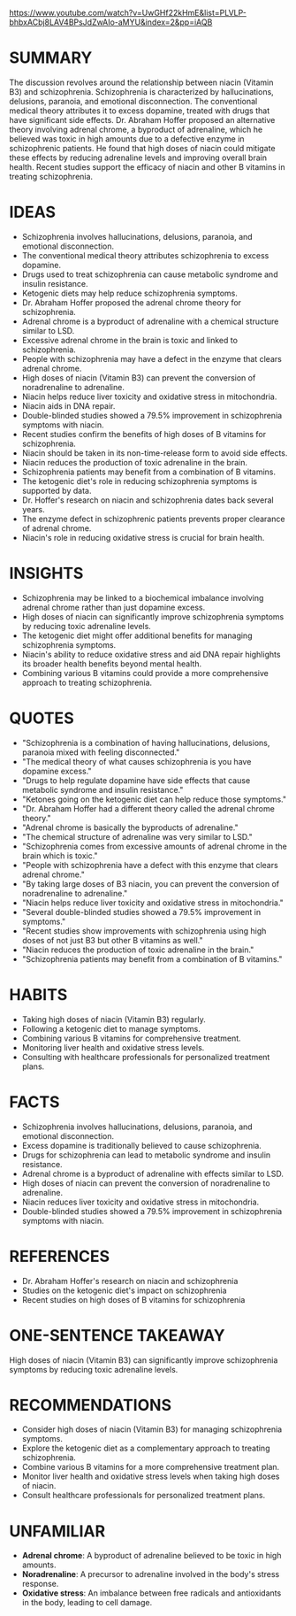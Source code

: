 https://www.youtube.com/watch?v=UwGHf22kHmE&list=PLVLP-bhbxACbj8LAV4BPsJdZwAIo-aMYU&index=2&pp=iAQB

# SUMMARY

The discussion revolves around the relationship between niacin (Vitamin B3) and schizophrenia. Schizophrenia is characterized by hallucinations, delusions, paranoia, and emotional disconnection. The conventional medical theory attributes it to excess dopamine, treated with drugs that have significant side effects. Dr. Abraham Hoffer proposed an alternative theory involving adrenal chrome, a byproduct of adrenaline, which he believed was toxic in high amounts due to a defective enzyme in schizophrenic patients. He found that high doses of niacin could mitigate these effects by reducing adrenaline levels and improving overall brain health. Recent studies support the efficacy of niacin and other B vitamins in treating schizophrenia.

# IDEAS

- Schizophrenia involves hallucinations, delusions, paranoia, and emotional disconnection.
- The conventional medical theory attributes schizophrenia to excess dopamine.
- Drugs used to treat schizophrenia can cause metabolic syndrome and insulin resistance.
- Ketogenic diets may help reduce schizophrenia symptoms.
- Dr. Abraham Hoffer proposed the adrenal chrome theory for schizophrenia.
- Adrenal chrome is a byproduct of adrenaline with a chemical structure similar to LSD.
- Excessive adrenal chrome in the brain is toxic and linked to schizophrenia.
- People with schizophrenia may have a defect in the enzyme that clears adrenal chrome.
- High doses of niacin (Vitamin B3) can prevent the conversion of noradrenaline to adrenaline.
- Niacin helps reduce liver toxicity and oxidative stress in mitochondria.
- Niacin aids in DNA repair.
- Double-blinded studies showed a 79.5% improvement in schizophrenia symptoms with niacin.
- Recent studies confirm the benefits of high doses of B vitamins for schizophrenia.
- Niacin should be taken in its non-time-release form to avoid side effects.
- Niacin reduces the production of toxic adrenaline in the brain.
- Schizophrenia patients may benefit from a combination of B vitamins.
- The ketogenic diet's role in reducing schizophrenia symptoms is supported by data.
- Dr. Hoffer's research on niacin and schizophrenia dates back several years.
- The enzyme defect in schizophrenic patients prevents proper clearance of adrenal chrome.
- Niacin's role in reducing oxidative stress is crucial for brain health.

# INSIGHTS

- Schizophrenia may be linked to a biochemical imbalance involving adrenal chrome rather than just dopamine excess.
- High doses of niacin can significantly improve schizophrenia symptoms by reducing toxic adrenaline levels.
- The ketogenic diet might offer additional benefits for managing schizophrenia symptoms.
- Niacin's ability to reduce oxidative stress and aid DNA repair highlights its broader health benefits beyond mental health.
- Combining various B vitamins could provide a more comprehensive approach to treating schizophrenia.

# QUOTES

- "Schizophrenia is a combination of having hallucinations, delusions, paranoia mixed with feeling disconnected."
- "The medical theory of what causes schizophrenia is you have dopamine excess."
- "Drugs to help regulate dopamine have side effects that cause metabolic syndrome and insulin resistance."
- "Ketones going on the ketogenic diet can help reduce those symptoms."
- "Dr. Abraham Hoffer had a different theory called the adrenal chrome theory."
- "Adrenal chrome is basically the byproducts of adrenaline."
- "The chemical structure of adrenaline was very similar to LSD."
- "Schizophrenia comes from excessive amounts of adrenal chrome in the brain which is toxic."
- "People with schizophrenia have a defect with this enzyme that clears adrenal chrome."
- "By taking large doses of B3 niacin, you can prevent the conversion of noradrenaline to adrenaline."
- "Niacin helps reduce liver toxicity and oxidative stress in mitochondria."
- "Several double-blinded studies showed a 79.5% improvement in symptoms."
- "Recent studies show improvements with schizophrenia using high doses of not just B3 but other B vitamins as well."
- "Niacin reduces the production of toxic adrenaline in the brain."
- "Schizophrenia patients may benefit from a combination of B vitamins."

# HABITS

- Taking high doses of niacin (Vitamin B3) regularly.
- Following a ketogenic diet to manage symptoms.
- Combining various B vitamins for comprehensive treatment.
- Monitoring liver health and oxidative stress levels.
- Consulting with healthcare professionals for personalized treatment plans.

# FACTS

- Schizophrenia involves hallucinations, delusions, paranoia, and emotional disconnection.
- Excess dopamine is traditionally believed to cause schizophrenia.
- Drugs for schizophrenia can lead to metabolic syndrome and insulin resistance.
- Adrenal chrome is a byproduct of adrenaline with effects similar to LSD.
- High doses of niacin can prevent the conversion of noradrenaline to adrenaline.
- Niacin reduces liver toxicity and oxidative stress in mitochondria.
- Double-blinded studies showed a 79.5% improvement in schizophrenia symptoms with niacin.

# REFERENCES

- Dr. Abraham Hoffer's research on niacin and schizophrenia
- Studies on the ketogenic diet's impact on schizophrenia
- Recent studies on high doses of B vitamins for schizophrenia

# ONE-SENTENCE TAKEAWAY

High doses of niacin (Vitamin B3) can significantly improve schizophrenia symptoms by reducing toxic adrenaline levels.

# RECOMMENDATIONS

- Consider high doses of niacin (Vitamin B3) for managing schizophrenia symptoms.
- Explore the ketogenic diet as a complementary approach to treating schizophrenia.
- Combine various B vitamins for a more comprehensive treatment plan.
- Monitor liver health and oxidative stress levels when taking high doses of niacin.
- Consult healthcare professionals for personalized treatment plans.

# UNFAMILIAR

- **Adrenal chrome**: A byproduct of adrenaline believed to be toxic in high amounts.
- **Noradrenaline**: A precursor to adrenaline involved in the body's stress response.
- **Oxidative stress**: An imbalance between free radicals and antioxidants in the body, leading to cell damage.

